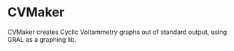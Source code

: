 # CVMaker
CVMaker creates Cyclic Voltammetry graphs out of standard output, using GRAL as a graphing lib.
